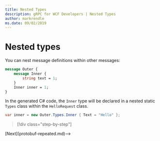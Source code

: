 ```yaml
---
title: Nested Types
description: gRPC for WCF Developers | Nested Types
author: markrendle
ms.date: 09/02/2019
---
```


# Nested types

You can nest message definitions within other messages:

```protobuf
message Outer {
    message Inner {
        string text = 1;
    }
    Inner inner = 1;
}
```

In the generated C# code, the `Inner` type will be declared in a nested static `Types` class within the `HelloRequest` class.

```csharp
var inner = new Outer.Types.Inner { Text = "Hello" };
```

>[!div class="step-by-step"]
<!-->[Next](protobuf-repeated.md)-->
